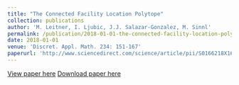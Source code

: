 ```yaml
---
title: "The Connected Facility Location Polytope"
collection: publications
author: 'M. Leitner, I. Ljubic, J.J. Salazar-Gonzalez, M. Sinnl'
permalink: /publication/2018-01-01-the-connected-facility-location-polytope
date: 2018-01-01
venue: 'Discret. Appl. Math. 234: 151-167'
paperurl: 'http://www.sciencedirect.com/science/article/pii/S0166218X16303754'
---
```

[View paper here](http://www.sciencedirect.com/science/article/pii/S0166218X16303754)
[Download paper here]({{site.url}}/docs/publications/CFLP-theory.pdf)

